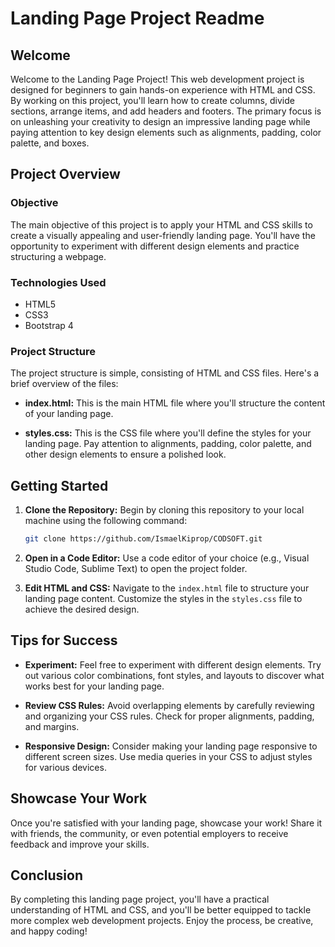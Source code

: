 # Landing Page Project Readme

## Welcome

Welcome to the Landing Page Project! This web development project is designed for beginners to gain hands-on experience with HTML and CSS. By working on this project, you'll learn how to create columns, divide sections, arrange items, and add headers and footers. The primary focus is on unleashing your creativity to design an impressive landing page while paying attention to key design elements such as alignments, padding, color palette, and boxes.

## Project Overview

### Objective

The main objective of this project is to apply your HTML and CSS skills to create a visually appealing and user-friendly landing page. You'll have the opportunity to experiment with different design elements and practice structuring a webpage.

### Technologies Used

- HTML5
- CSS3
- Bootstrap 4

### Project Structure

The project structure is simple, consisting of HTML and CSS files. Here's a brief overview of the files:

- **index.html:** This is the main HTML file where you'll structure the content of your landing page.
  
- **styles.css:** This is the CSS file where you'll define the styles for your landing page. Pay attention to alignments, padding, color palette, and other design elements to ensure a polished look.

## Getting Started

1. **Clone the Repository:** Begin by cloning this repository to your local machine using the following command:

    ```bash
    git clone https://github.com/IsmaelKiprop/CODSOFT.git
    ```

2. **Open in a Code Editor:** Use a code editor of your choice (e.g., Visual Studio Code, Sublime Text) to open the project folder.

3. **Edit HTML and CSS:** Navigate to the `index.html` file to structure your landing page content. Customize the styles in the `styles.css` file to achieve the desired design.

## Tips for Success

- **Experiment:** Feel free to experiment with different design elements. Try out various color combinations, font styles, and layouts to discover what works best for your landing page.

- **Review CSS Rules:** Avoid overlapping elements by carefully reviewing and organizing your CSS rules. Check for proper alignments, padding, and margins.

- **Responsive Design:** Consider making your landing page responsive to different screen sizes. Use media queries in your CSS to adjust styles for various devices.

## Showcase Your Work

Once you're satisfied with your landing page, showcase your work! Share it with friends, the community, or even potential employers to receive feedback and improve your skills.

## Conclusion

By completing this landing page project, you'll have a practical understanding of HTML and CSS, and you'll be better equipped to tackle more complex web development projects. Enjoy the process, be creative, and happy coding!

